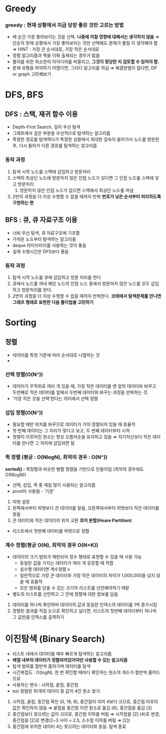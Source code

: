 # Greedy
### greedy : 현재 상황에서 지금 당장 좋은 것만 고르는 방법
- 매 순간 가장 좋아보이는 것을 선택. **나중에 끼칠 영향에 대해서는 생각하지 않음**
    ⇒ 단순히 현재 상황에서 가장 좋아보이는 것만 선택해도 문제가 풀릴 지 생각해야 함
    ⇒ HINT : 가장 큰 순서대로, 가장 작은 순서대로
- 정렬 알고리즘과 짝을 이뤄 출제되는 경우가 많음
- 풀이를 위한 최소한의 아이디어를 떠올리고, **그것이 정당한 지 검토할 수 있어야 함.**
- 문제 유형을 파악하기 어렵다면, 그리디 알고리즘 의심 ⇒ 해결방법이 없다면, DP or graph 고민해보기

# DFS, BFS
## DFS : 스택, 재귀 함수 이용
- Depth-First Search, 깊이 우선 탐색
- 그래프에서 깊은 부분을 우선적으로 탐색하는 알고리즘
- 특정한 경로를 탐색하다가 특정한 상황에서 최대한 깊숙이 들어가서 노드를 방문한 후, 다시 돌아가 다른 경로를 탐색하는 알고리즘

### 동작 과정
1. 탐색 시작 노드를 스택에 삽입하고 방문처리
2. 스택의 최상단 노드에 방문하지 않은 인접 노드가 있다면 그 인접 노드를 스택에 넣고 방문처리
    1. 방문하지 않은 인접 노드가 없으면 스택에서 최상단 노드를 꺼냄
3. 2번의 과정을 더 이상 수행할 수 없을 때까지 반복
**번호가 낮은 순서부터 처리하도록 구현하는 편**

## BFS : 큐, 큐 자료구조 이용
- 너비 우선 탐색, 큐 자료구조에 기초함
- 가까운 노드부터 탐색하는 알고리즘
- deque 라이브러리를 사용하는 것이 좋음
- 실제 수행시간은 DFS보다 좋음

### 동작 과정
1. 탐색 시작 노드를 큐에 삽입하고 방문 처리를 한다
2. 큐에서 노드를 꺼내 해당 노드의 인접 노드 중에서 방문하지 않은 노드를 모두 삽입하고 방문처리를 한다.
3. 2번의 과정을 더 이상 수행할 수 없을 때까지 반복한다.
**코테에서 탐색문제를 만나면 그래프 형태로 표현한 다음 풀이법을 고민하기**

# Sorting
## 정렬
- 데이터를 특정 기준에 따라 순서대로 나열하는 것
- 
### 선택 정렬(O(N^))
- 데이터가 무작위로 여러 개 있을 때, 가장 작은 데이터를 맨 앞의 데이터와 바꾸고 두번째로 작은 데이터를 앞에서 두번째 데이터와 바꾸는 과정을 반복하는 것.
- ‘가장 작은 것을 선택’한다는 의미에서 선택 정렬
  
### 삽입 정렬(O(N^))
- 필요할 때만 위치를 바꾸므로 데이터가 거의 정렬되어 있을 때 효율적
- 첫 번째 데이터는 그 자리가 맞다고 보고, 두 번째 데이터부터 시작
- 정렬이 이루어진 원소는 항상 오름차순을 유지하고 있음 ⇒ 자기자신보다 작은 데이터를 만나면 그 자리에 삽입되면 됨

### 퀵 정렬 (평균 : O(NlogN), 최악의 경우 : O(N^))
**sorted() :** 퀵정렬과 비슷한 병합 정렬을 기반으로 만들어짐 (최악의 경우에도  O(NlogN))
- 선택, 삽입, 퀵 중 제일 많이 사용되는 알고리즘
- pivot이 사용됨 - ‘기준’
1. 피벗 설정
2. 왼쪽에서부터 피벗보다 큰 데이터를 찾음, 오른쪽에서부터 피벗보다 작은 데이터를 찾음
3. 큰 데이터와 작은 데이터의 위치 교환
**호어 분할(Hoare Partition)**
- 리스트에서 첫번째 데이터를 피벗으로 정함

### 계수 정렬(평균 O(N), 최악의 경우 O(N+K))
- 데이터의 크기 범위가 제한되어 정수 형태로 표현할 수 있을 때 사용 가능
    - 동일한 값을 가지는 데이터가 여러 개 등장할 때 적합
    - 실수형 데이터면 계수정렬 x
    - 일반적으로 가장 큰 데이터와 가장 작은 데이터의 차이가 1,000,000을 넘지 않을 때 효율적
    - 모든 범위를 담을 수 있는 크기의 리스트를 선언해야하기 때문
- 별도의 리스트를 선언하고 그 안에 정렬에 대한 정보를 담음
1. 데이터를 하나씩 확인하며 데이터의 값과 동일한 인덱스의 데이터를 1씩 증가시킴
2. 정렬된 결과를 직접 눈으로 확인하고 싶다면, 리스트의 첫번째 데이터부터 하나씩 그 값만큼 인덱스를 출력하기

# 이진탐색 (Binary Search)
- 리스트 내에서 데이터를 매우 빠르게 탐색하는 알고리즘
- **배열 내부의 데이터가 정렬되어있어야만 사용할 수 있는 알고리즘**
- 탐색 범위를 절반씩 좁혀가며 데이터를 탐색
- 시간복잡도 : O(logN), 한 번 확인할 때마다 확인하는 원소의 개수가 절반씩 줄어드므로
- 사용하는 변수 : 시작점, 끝점, 중간점
- ex) 정렬된 10개의 데이터 중 값이 4인 원소 찾기
1. 시작점, 끝점, 중간점 확인 (0, 18, 8), 중간점이 이미 4보다 크므로, 중간점 이후의 값은 확인하지 않음 ⇒ 끝점을 중간점 이전 원소로 옮김 (6), 중간점을 옮김 (2)
2. 중간점보다 찾으려는 값이 크므로, 중간점 이하를 버림 ⇒ 시작점을 [2] (4)로 변경, 중간점을 [2]로 변경(2~3 사이 = 2.5, 소수점 이하를 버림 ⇒ [2])
3. 중간점에 위치한 데이터 4는 찾으려는 데이터와 동일. 탐색 종료
